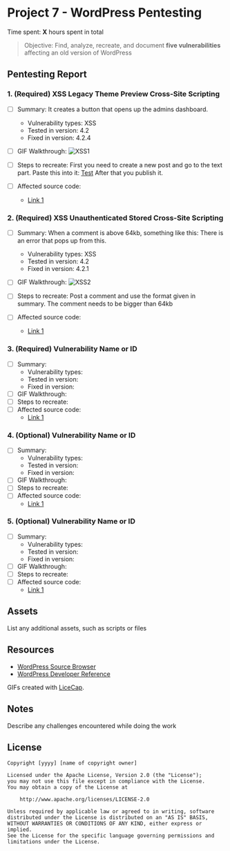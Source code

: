 # Project 7 - WordPress Pentesting

Time spent: **X** hours spent in total

> Objective: Find, analyze, recreate, and document **five vulnerabilities** affecting an old version of WordPress

## Pentesting Report

### 1. (Required) XSS Legacy Theme Preview Cross-Site Scripting
  - [ ] Summary: It creates a button that opens up the admins dashboard.  
    - Vulnerability types: XSS
    - Tested in version: 4.2
    - Fixed in version: 4.2.4
  - [ ] GIF Walkthrough: ![XSS1](https://user-images.githubusercontent.com/74270386/161860456-474d5fb2-1aa5-434e-8ae4-d7e69710ace6.gif)

  - [ ] Steps to recreate: First you need to create a new post and go to the text part. Paste this into it: <a title="&quot; style=&quot;position:absolute;top:0;left:0;width:100%;height:100%;display:block;&quot; onmouseover=alert(1)//" href="/wp-admin/">Test</a> After that you publish it.
  - [ ] Affected source code: 
    - [Link 1](https://core.trac.wordpress.org/changeset/33549)
### 2. (Required) XSS Unauthenticated Stored Cross-Site Scripting
  - [ ] Summary: When a comment is above 64kb, something like this: <a title='x onmouseover=alert(unescape(/hello%20world/.source))
style=position:absolute;left:0;top:0;width:5000px;height:5000px
 AAAAAAAAAAAA [64 kb] ...'></a> There is an error that pops up from this. 
    - Vulnerability types: XSS
    - Tested in version: 4.2
    - Fixed in version: 4.2.1
  - [ ] GIF Walkthrough: ![XSS2](https://user-images.githubusercontent.com/74270386/161863704-d05c035f-ea9c-489e-9932-85ac50e8c409.gif)

  - [ ] Steps to recreate: Post a comment and use the format given in summary. The comment needs to be bigger than 64kb
  - [ ] Affected source code:
    - [Link 1](https://core.trac.wordpress.org/browser/tags/version/src/source_file.php)
### 3. (Required) Vulnerability Name or ID
  - [ ] Summary: 
    - Vulnerability types:
    - Tested in version:
    - Fixed in version: 
  - [ ] GIF Walkthrough: 
  - [ ] Steps to recreate: 
  - [ ] Affected source code:
    - [Link 1](https://core.trac.wordpress.org/browser/tags/version/src/source_file.php)
### 4. (Optional) Vulnerability Name or ID
  - [ ] Summary: 
    - Vulnerability types:
    - Tested in version:
    - Fixed in version: 
  - [ ] GIF Walkthrough: 
  - [ ] Steps to recreate: 
  - [ ] Affected source code:
    - [Link 1](https://core.trac.wordpress.org/browser/tags/version/src/source_file.php)
### 5. (Optional) Vulnerability Name or ID
  - [ ] Summary: 
    - Vulnerability types:
    - Tested in version:
    - Fixed in version: 
  - [ ] GIF Walkthrough: 
  - [ ] Steps to recreate: 
  - [ ] Affected source code:
    - [Link 1](https://core.trac.wordpress.org/browser/tags/version/src/source_file.php) 

## Assets

List any additional assets, such as scripts or files

## Resources

- [WordPress Source Browser](https://core.trac.wordpress.org/browser/)
- [WordPress Developer Reference](https://developer.wordpress.org/reference/)

GIFs created with [LiceCap](http://www.cockos.com/licecap/).

## Notes

Describe any challenges encountered while doing the work

## License

    Copyright [yyyy] [name of copyright owner]

    Licensed under the Apache License, Version 2.0 (the "License");
    you may not use this file except in compliance with the License.
    You may obtain a copy of the License at

        http://www.apache.org/licenses/LICENSE-2.0

    Unless required by applicable law or agreed to in writing, software
    distributed under the License is distributed on an "AS IS" BASIS,
    WITHOUT WARRANTIES OR CONDITIONS OF ANY KIND, either express or implied.
    See the License for the specific language governing permissions and
    limitations under the License.
